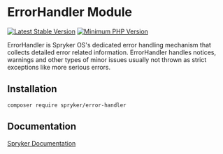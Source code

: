 # ErrorHandler Module
[![Latest Stable Version](https://poser.pugx.org/spryker/error-handler/v/stable.svg)](https://packagist.org/packages/spryker/error-handler)
[![Minimum PHP Version](https://img.shields.io/badge/php-%3E%3D%207.4-8892BF.svg)](https://php.net/)

ErrorHandler is Spryker OS's dedicated error handling mechanism that collects detailed error related information. ErrorHandler handles notices, warnings and other types of minor issues usually not thrown as strict exceptions like more serious errors.

## Installation

```
composer require spryker/error-handler
```

## Documentation

[Spryker Documentation](https://docs.spryker.com)
